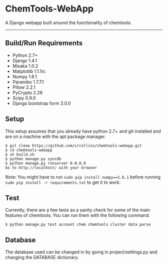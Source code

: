 ChemTools-WebApp
================
A Django webapp built around the functionality of chemtools.


_______________________________________________________________________
Build/Run Requirements
----------------------

- Python 2.7+
- Django 1.4.1
- Misaka 1.0.2
- Matplotlib 1.1.1rc
- Numpy 1.6.1
- Paramiko 1.7.7.1
- Pillow 2.2.1
- PyCrypto 2.26
- Scipy 0.9.0
- Django bootstrap form 3.0.0



Setup
-----

This setup assumes that you already have python 2.7+ and git installed and are on a machine with the apt package manager.


    $ git clone https://github.com/crcollins/chemtools-webapp.git
    $ cd chemtools-webapp
    $ sh build.sh
    $ python manage.py syncdb
    $ python manage.py runserver 0.0.0.0
    Go to http://localhost/ with your browser

Note: You might have to run `sudo pip install numpy==1.6.1` before running `sudo pip install -r requirements.txt` to get it to work.


Test
----

Currently, there are a few tests as a sanity check for some of the main features of chemtools. You can run them with the following command.

    $ python manage.py test account chem chemtools cluster data parse


Database
--------

The database used can be changed in by going in project/settings.py and changing the DATABASE dictionary.